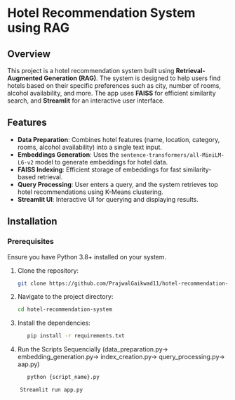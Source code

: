 # Hotel Recommendation System using RAG

## Overview
This project is a hotel recommendation system built using **Retrieval-Augmented Generation (RAG)**. The system is designed to help users find hotels based on their specific preferences such as city, number of rooms, alcohol availability, and more. The app uses **FAISS** for efficient similarity search, and **Streamlit** for an interactive user interface.

## Features
- **Data Preparation**: Combines hotel features (name, location, category, rooms, alcohol availability) into a single text input.
- **Embeddings Generation**: Uses the `sentence-transformers/all-MiniLM-L6-v2` model to generate embeddings for hotel data.
- **FAISS Indexing**: Efficient storage of embeddings for fast similarity-based retrieval.
- **Query Processing**: User enters a query, and the system retrieves top hotel recommendations using K-Means clustering.
- **Streamlit UI**: Interactive UI for querying and displaying results.

## Installation

### Prerequisites
Ensure you have Python 3.8+ installed on your system.

1. Clone the repository:

   ```bash
   git clone https://github.com/PrajwalGaikwad11/hotel-recommendation-system.git

2. Navigate to the project directory:

   ```bash
   cd hotel-recommendation-system

3. Install the dependencies:

   ```bash
      pip install -r requirements.txt

4. Run the Scripts Sequencially (data_preparation.py-> embedding_generation.py-> index_creation.py-> query_processing.py-> aap.py)

   ```bash
      python {script_name}.py
  ```bash
      Streamlit run app.py
